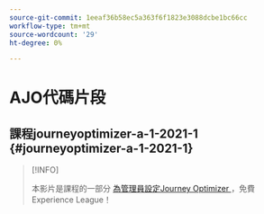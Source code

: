 ```yaml
---
source-git-commit: 1eeaf36b58ec5a363f6f1823e3088dcbe1bc66cc
workflow-type: tm+mt
source-wordcount: '29'
ht-degree: 0%

---
```

# AJO代碼片段

## 課程journeyoptimizer-a-1-2021-1 {#journeyoptimizer-a-1-2021-1}

>[!INFO]
>
> 本影片是課程的一部分 [為管理員設定Journey Optimizer ](https://experienceleague.adobe.com/docs/courses/using/journeyoptimizer-a-1-2021-1.html)，免費Experience League！